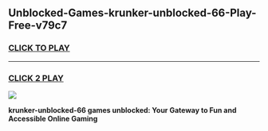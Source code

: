 
## Unblocked-Games-krunker-unblocked-66-Play-Free-v79c7
<h3>
<a href="https://premium76.site?title=krunker-unblocked-66&ref=22A">CLICK TO PLAY</a></h3>
<hr>

<h3>
<a href="https://premium76.site?title=krunker-unblocked-66&ref=22A">CLICK 2 PLAY</a>
  
</h3>

<a href="https://premium76.site?title=krunker-unblocked-66&ref=22A"><img src="https://clearcache.store/games.png"></a>


**krunker-unblocked-66 games unblocked: Your Gateway to Fun and Accessible Online Gaming**
